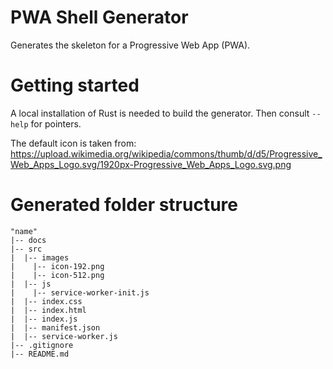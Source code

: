 # PWA Shell Generator

Generates the skeleton for a Progressive Web App (PWA).

# Getting started

A local installation of Rust is needed to build the generator.
Then consult `--help` for pointers.

The default icon is taken from:
https://upload.wikimedia.org/wikipedia/commons/thumb/d/d5/Progressive_Web_Apps_Logo.svg/1920px-Progressive_Web_Apps_Logo.svg.png

# Generated folder structure

```
"name"
|-- docs
|-- src
|  |-- images
|    |-- icon-192.png
|    |-- icon-512.png
|  |-- js
|    |-- service-worker-init.js
|  |-- index.css
|  |-- index.html
|  |-- index.js
|  |-- manifest.json
|  |-- service-worker.js
|-- .gitignore
|-- README.md
```